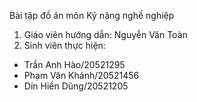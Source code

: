 Bài tập đồ án môn Kỹ năng nghề nghiệp
1. Giáo viên hướng dẫn: Nguyễn Văn Toàn
2. Sinh viên thực hiện:
- Trần Anh Hào/20521295
- Phạm Văn Khánh/20521456
- Dín Hiền Dũng/20521205
